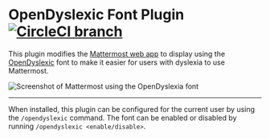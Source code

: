 # OpenDyslexic Font Plugin [![CircleCI branch](https://img.shields.io/circleci/project/github/hmhealey/mattermost-plugin-open-dyslexic/master.svg)](https://circleci.com/gh/hmhealey/mattermost-plugin-open-dyslexic)

This plugin modifies the [Mattermost web app](https://github.com/mattermost/mattermost-webapp) to display using the [OpenDyslexic](https://opendyslexic.org/) font to make it easier for users with dyslexia to use Mattermost.

![Screenshot of Mattermost using the OpenDyslexia font](https://user-images.githubusercontent.com/3277310/125140962-b8587380-e0e1-11eb-9e52-f6d1a0ac7d6f.png)

------

When installed, this plugin can be configured for the current user by using the `/opendyslexic` command. The font can be enabled or disabled by running `/opendyslexic <enable/disable>`.
